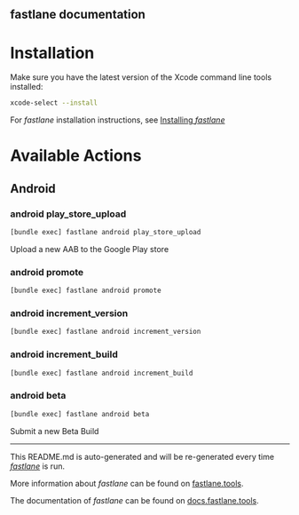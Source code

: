 ## fastlane documentation

# Installation

Make sure you have the latest version of the Xcode command line tools installed:

```sh
xcode-select --install
```

For _fastlane_ installation instructions, see [Installing _fastlane_](https://docs.fastlane.tools/#installing-fastlane)

# Available Actions

## Android

### android play_store_upload

```sh
[bundle exec] fastlane android play_store_upload
```

Upload a new AAB to the Google Play store

### android promote

```sh
[bundle exec] fastlane android promote
```

### android increment_version

```sh
[bundle exec] fastlane android increment_version
```


### android increment_build

```sh
[bundle exec] fastlane android increment_build
```

### android beta

```sh
[bundle exec] fastlane android beta
```

Submit a new Beta Build

---

This README.md is auto-generated and will be re-generated every time [_fastlane_](https://fastlane.tools) is run.

More information about _fastlane_ can be found on [fastlane.tools](https://fastlane.tools).

The documentation of _fastlane_ can be found on [docs.fastlane.tools](https://docs.fastlane.tools).
